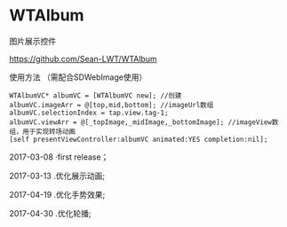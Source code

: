# WTAlbum
图片展示控件

https://github.com/Sean-LWT/WTAlbum

使用方法 （需配合SDWebImage使用）

    WTAlbumVC* albumVC = [WTAlbumVC new]; //创建
    albumVC.imageArr = @[top,mid,bottom]; //imageUrl数组
    albumVC.selectionIndex = tap.view.tag-1;
    albumVC.viewArr = @[_topImage,_midImage,_bottomImage]; //imageView数组，用于实现转场动画
    [self presentViewController:albumVC animated:YES completion:nil];

2017-03-08
·first release；

2017-03-13
.优化展示动画;

2017-04-19
.优化手势效果;

2017-04-30
.优化轮播;
